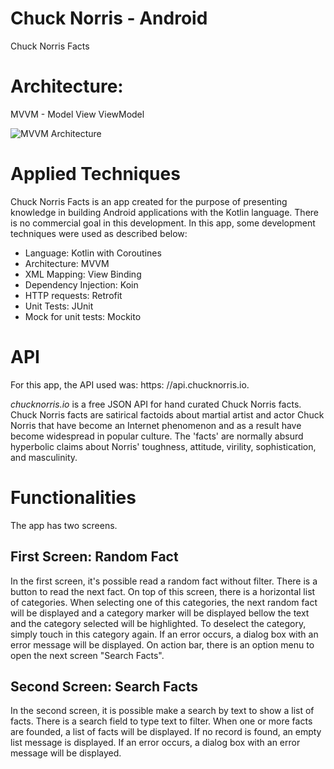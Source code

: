 # Chuck Norris - Android
Chuck Norris Facts

# Architecture:
MVVM - Model View ViewModel

![MVVM Architecture](http://www.phaneronsoft.com.br/wp-content/uploads/2021/03/MVVM_Architecture.png?raw=true "Architecture MVVM")

# Applied Techniques
Chuck Norris Facts is an app created for the purpose of presenting knowledge in building Android applications with the Kotlin language. There is no commercial goal in this development.
In this app, some development techniques were used as described below:
- Language: Kotlin with Coroutines
- Architecture: MVVM
- XML Mapping: View Binding
- Dependency Injection: Koin
- HTTP requests: Retrofit
- Unit Tests: JUnit
- Mock for unit tests: Mockito

# API
For this app, the API used was: https: //api.chucknorris.io.

*chucknorris.io* is a free JSON API for hand curated Chuck Norris facts.
Chuck Norris facts are satirical factoids about martial artist and actor Chuck Norris that have become an Internet phenomenon and as a result have become widespread in popular culture. The 'facts' are normally absurd hyperbolic claims about Norris' toughness, attitude, virility, sophistication, and masculinity.

# Functionalities
The app has two screens.

## First Screen: Random Fact
In the first screen, it's possible read a random fact without filter. There is a button to read the next fact. 
On top of this screen, there is a horizontal list of categories. When selecting one of this categories, the next random fact will be displayed and a category marker will be displayed bellow the text and the category selected will be highlighted. To deselect the category, simply touch in this category again.
If an error occurs, a dialog box with an error message will be displayed.
On action bar, there is an option menu to open the next screen "Search Facts".

## Second Screen: Search Facts
In the second screen, it is possible make a search by text to show a list of facts.
There is a search field to type text to filter. When one or more facts are founded, a list of facts will be displayed.
If no record is found, an empty list message is displayed.
If an error occurs, a dialog box with an error message will be displayed.

